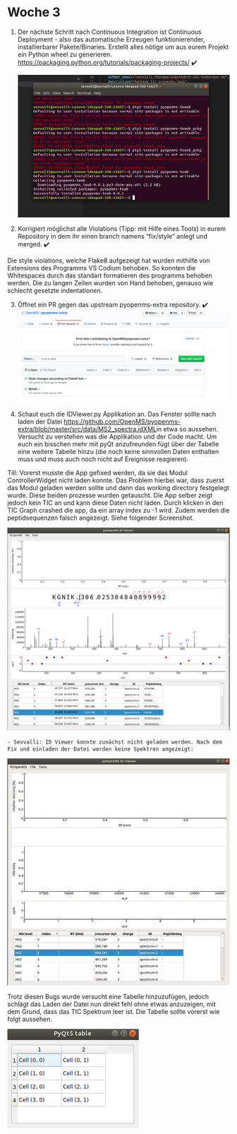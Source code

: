 # Woche 3

1. Der nächste Schritt nach Continuous Integration ist Continuous Deployment - also das
automatische Erzeugen funktionierender, installierbarer Pakete/Binaries. Erstellt alles
nötige um aus eurem Projekt ein Python wheel zu generieren.
https://packaging.python.org/tutorials/packaging-projects/ ✔️

    ![alt text](../Screenshots/package.png)

2. Korrigiert möglichst alle Violations (Tipp: mit Hilfe eines Tools) in eurem Repository in
dem ihr einen branch namens “fix/style” anlegt und merged. ✔️

Die style violations, welche Flake8 aufgezeigt hat wurden mithilfe von Extensions des Programms VS Codium behoben. So konnten die Whitespaces durch das standart formatieren des programms behoben werden. Die zu langen Zeilen wurden von Hand behoben, genauso wie schlecht gesetzte indentationen.

3. Öffnet ein PR gegen das upstream pyopenms-extra repository. ✔️
    ![alt text](../Screenshots/pullrequestweek3.png)

4. Schaut euch die IDViewer.py Applikation an. Das Fenster sollte nach laden der Datei
https://github.com/OpenMS/pyopenms-extra/blob/master/src/data/MS2_spectra.idXML​ in
etwa so aussehen. Versucht zu verstehen was die Applikation und der Code macht. Um
euch ein bisschen mehr mit pyQt anzufreunden fügt über der Tabelle eine weitere
Tabelle hinzu (die noch keine sinnvollen Daten enthalten muss und muss auch noch
nicht auf Ereignisse reagieren).


Till: Vorerst musste die App gefixed werden, da sie das Modul ControllerWidget nicht laden konnte. Das Problem hierbei war, dass zuerst das Modul geladen werden sollte und dann das working directory festgelegt wurde. Diese beiden prozesse wurden getauscht. Die App selber zeigt jedoch kein TIC an und kann diese Daten nicht laden. Durch klicken in den TIC Graph crashed die app, da ein array index zu -1 wird. Zudem werden die peptidsequenzen falsch angezeigt. Siehe folgender Screenshot.

![alt text](../Screenshots/IDViewerAppBugged.png "Die IDViewer App wie sie uns angezeigt wird.")

    - Sevvalli: ID Viewer konnte zunächst nicht geladen werden. Nach dem Fix und einladen der Datei werden keine Spektren angezeigt:
![alt text](../Screenshots/IDViewerSevvalli.png "Die IDViewer App wie sie uns angezeigt wird.")

Trotz diesen Bugs wurde versucht eine Tabelle hinzuzufügen, jedoch schlägt das Laden der Datei nun direkt fehl ohne etwas anzuzeigen, mit dem Grund, dass das TIC Spektrum leer ist. Die Tabelle sollte vorerst wie folgt aussehen.

![alt text](../Screenshots/ExampleTable.png "BeispielTabelle")